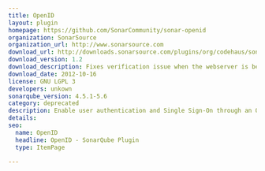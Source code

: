 ```yaml
---
title: OpenID
layout: plugin
homepage: https://github.com/SonarCommunity/sonar-openid
organization: SonarSource
organization_url: http://www.sonarsource.com
download_url: http://downloads.sonarsource.com/plugins/org/codehaus/sonar-plugins/sonar-openid-plugin/1.2/sonar-openid-plugin-1.2.jar
download_version: 1.2
download_description: Fixes verification issue when the webserver is behind a reverse proxy
download_date: 2012-10-16
license: GNU LGPL 3
developers: unkown
sonarqube_version: 4.5.1-5.6
category: deprecated
description: Enable user authentication and Single Sign-On through an OpenID provider
details: 
seo: 
  name: OpenID
  headline: OpenID - SonarQube Plugin
  type: ItemPage

---
```

